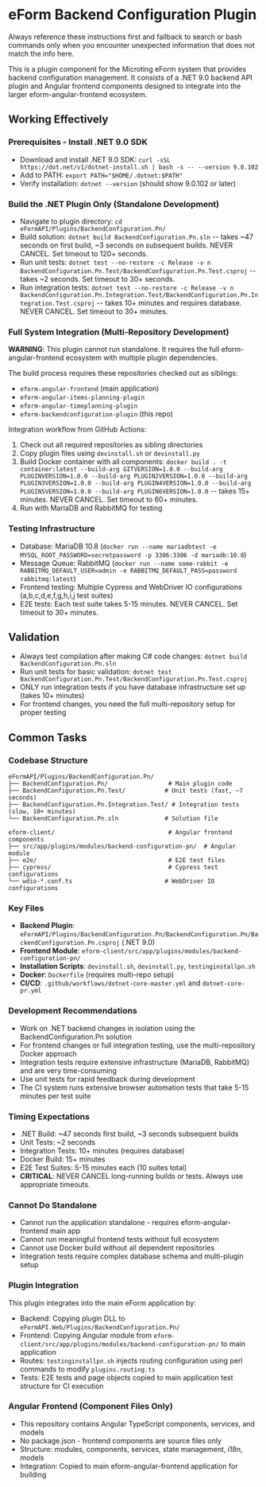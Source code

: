 # eForm Backend Configuration Plugin

Always reference these instructions first and fallback to search or bash commands only when you encounter unexpected information that does not match the info here.

This is a plugin component for the Microting eForm system that provides backend configuration management. It consists of a .NET 9.0 backend API plugin and Angular frontend components designed to integrate into the larger eform-angular-frontend ecosystem.

## Working Effectively

### Prerequisites - Install .NET 9.0 SDK
- Download and install .NET 9.0 SDK: `curl -sSL https://dot.net/v1/dotnet-install.sh | bash -s -- --version 9.0.102`
- Add to PATH: `export PATH="$HOME/.dotnet:$PATH"`
- Verify installation: `dotnet --version` (should show 9.0.102 or later)

### Build the .NET Plugin Only (Standalone Development)
- Navigate to plugin directory: `cd eFormAPI/Plugins/BackendConfiguration.Pn/`
- Build solution: `dotnet build BackendConfiguration.Pn.sln` -- takes ~47 seconds on first build, ~3 seconds on subsequent builds. NEVER CANCEL. Set timeout to 120+ seconds.
- Run unit tests: `dotnet test --no-restore -c Release -v n BackendConfiguration.Pn.Test/BackendConfiguration.Pn.Test.csproj` -- takes ~2 seconds. Set timeout to 30+ seconds.
- Run integration tests: `dotnet test --no-restore -c Release -v n BackendConfiguration.Pn.Integration.Test/BackendConfiguration.Pn.Integration.Test.csproj` -- takes 10+ minutes and requires database. NEVER CANCEL. Set timeout to 30+ minutes.

### Full System Integration (Multi-Repository Development)
**WARNING**: This plugin cannot run standalone. It requires the full eform-angular-frontend ecosystem with multiple plugin dependencies.

The build process requires these repositories checked out as siblings:
- `eform-angular-frontend` (main application)
- `eform-angular-items-planning-plugin` 
- `eform-angular-timeplanning-plugin`
- `eform-backendconfiguration-plugin` (this repo)

Integration workflow from GitHub Actions:
1. Check out all required repositories as sibling directories
2. Copy plugin files using `devinstall.sh` or `devinstall.py`
3. Build Docker container with all components: `docker build . -t container:latest --build-arg GITVERSION=1.0.0 --build-arg PLUGINVERSION=1.0.0 --build-arg PLUGIN2VERSION=1.0.0 --build-arg PLUGIN3VERSION=1.0.0 --build-arg PLUGIN4VERSION=1.0.0 --build-arg PLUGIN5VERSION=1.0.0 --build-arg PLUGIN6VERSION=1.0.0` -- takes 15+ minutes. NEVER CANCEL. Set timeout to 60+ minutes.
4. Run with MariaDB and RabbitMQ for testing

### Testing Infrastructure 
- Database: MariaDB 10.8 (`docker run --name mariadbtest -e MYSQL_ROOT_PASSWORD=secretpassword -p 3306:3306 -d mariadb:10.8`)
- Message Queue: RabbitMQ (`docker run --name some-rabbit -e RABBITMQ_DEFAULT_USER=admin -e RABBITMQ_DEFAULT_PASS=password rabbitmq:latest`)
- Frontend testing: Multiple Cypress and WebDriver IO configurations (a,b,c,d,e,f,g,h,i,j test suites)
- E2E tests: Each test suite takes 5-15 minutes. NEVER CANCEL. Set timeout to 30+ minutes.

## Validation
- Always test compilation after making C# code changes: `dotnet build BackendConfiguration.Pn.sln`
- Run unit tests for basic validation: `dotnet test BackendConfiguration.Pn.Test/BackendConfiguration.Pn.Test.csproj`
- ONLY run integration tests if you have database infrastructure set up (takes 10+ minutes)
- For frontend changes, you need the full multi-repository setup for proper testing

## Common Tasks

### Codebase Structure
```
eFormAPI/Plugins/BackendConfiguration.Pn/
├── BackendConfiguration.Pn/                 # Main plugin code
├── BackendConfiguration.Pn.Test/           # Unit tests (fast, ~7 seconds)
├── BackendConfiguration.Pn.Integration.Test/ # Integration tests (slow, 10+ minutes)
└── BackendConfiguration.Pn.sln             # Solution file

eform-client/                                # Angular frontend components
├── src/app/plugins/modules/backend-configuration-pn/  # Angular module
├── e2e/                                     # E2E test files
├── cypress/                                 # Cypress test configurations  
└── wdio-*.conf.ts                          # WebDriver IO configurations
```

### Key Files
- **Backend Plugin**: `eFormAPI/Plugins/BackendConfiguration.Pn/BackendConfiguration.Pn/BackendConfiguration.Pn.csproj` (.NET 9.0)
- **Frontend Module**: `eform-client/src/app/plugins/modules/backend-configuration-pn/`
- **Installation Scripts**: `devinstall.sh`, `devinstall.py`, `testinginstallpn.sh`
- **Docker**: `Dockerfile` (requires multi-repo setup)
- **CI/CD**: `.github/workflows/dotnet-core-master.yml` and `dotnet-core-pr.yml`

### Development Recommendations
- Work on .NET backend changes in isolation using the BackendConfiguration.Pn solution
- For frontend changes or full integration testing, use the multi-repository Docker approach
- Integration tests require extensive infrastructure (MariaDB, RabbitMQ) and are very time-consuming
- Use unit tests for rapid feedback during development
- The CI system runs extensive browser automation tests that take 5-15 minutes per test suite

### Timing Expectations
- .NET Build: ~47 seconds first build, ~3 seconds subsequent builds
- Unit Tests: ~2 seconds  
- Integration Tests: 10+ minutes (requires database)
- Docker Build: 15+ minutes
- E2E Test Suites: 5-15 minutes each (10 suites total)
- **CRITICAL**: NEVER CANCEL long-running builds or tests. Always use appropriate timeouts.

### Cannot Do Standalone
- Cannot run the application standalone - requires eform-angular-frontend main app
- Cannot run meaningful frontend tests without full ecosystem
- Cannot use Docker build without all dependent repositories
- Integration tests require complex database schema and multi-plugin setup

### Plugin Integration
This plugin integrates into the main eForm application by:
- Backend: Copying plugin DLL to `eFormAPI.Web/Plugins/BackendConfiguration.Pn/`
- Frontend: Copying Angular module from `eform-client/src/app/plugins/modules/backend-configuration-pn/` to main application
- Routes: `testinginstallpn.sh` injects routing configuration using perl commands to modify `plugins.routing.ts`
- Tests: E2E tests and page objects copied to main application test structure for CI execution

### Angular Frontend (Component Files Only)
- This repository contains Angular TypeScript components, services, and models
- No package.json - frontend components are source files only
- Structure: modules, components, services, state management, i18n, models
- Integration: Copied to main eform-angular-frontend application for building